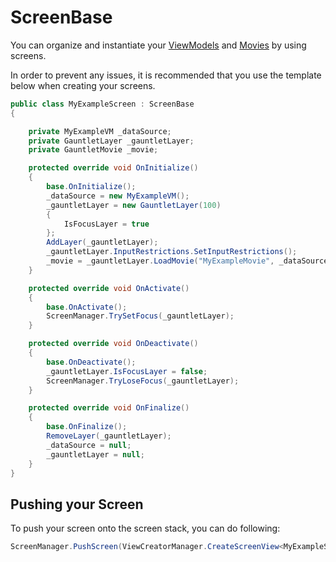 # ScreenBase

You can organize and instantiate your [ViewModels](viewmodel.md) and [Movies](movie.md) by using screens.

In order to prevent any issues, it is recommended that you use the template below when creating your screens.

```csharp
public class MyExampleScreen : ScreenBase
{

    private MyExampleVM _dataSource;
    private GauntletLayer _gauntletLayer;
    private GauntletMovie _movie;

    protected override void OnInitialize()
    {
        base.OnInitialize();
        _dataSource = new MyExampleVM();
        _gauntletLayer = new GauntletLayer(100)
        {
            IsFocusLayer = true
        };
        AddLayer(_gauntletLayer);
        _gauntletLayer.InputRestrictions.SetInputRestrictions();
        _movie = _gauntletLayer.LoadMovie("MyExampleMovie", _dataSource);
    }

    protected override void OnActivate()
    {
        base.OnActivate();
        ScreenManager.TrySetFocus(_gauntletLayer);
    }

    protected override void OnDeactivate()
    {
        base.OnDeactivate();
        _gauntletLayer.IsFocusLayer = false;
        ScreenManager.TryLoseFocus(_gauntletLayer);
    }

    protected override void OnFinalize()
    {
        base.OnFinalize();
        RemoveLayer(_gauntletLayer);
        _dataSource = null;
        _gauntletLayer = null;
    }
}
```

## Pushing your Screen

To push your screen onto the screen stack, you can do following:

```csharp
ScreenManager.PushScreen(ViewCreatorManager.CreateScreenView<MyExampleScreen>());
```


